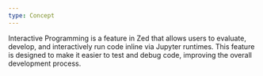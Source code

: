 ```yaml
---
type: Concept
---
```


Interactive Programming is a feature in Zed that allows users to evaluate, develop, and interactively run code inline via Jupyter runtimes. This feature is designed to make it easier to test and debug code, improving the overall development process.
